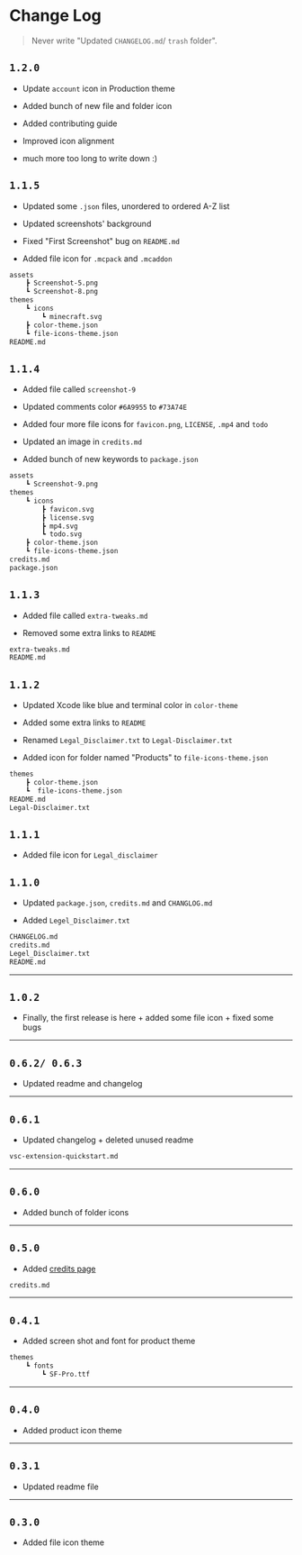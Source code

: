 # Change Log

> Never write "Updated `CHANGELOG.md`/ `trash` folder".

## `1.2.0`

* Update `account` icon in Production theme

* Added bunch of new file and folder icon

* Added contributing guide

* Improved icon alignment

* much more too long to write down :)

## `1.1.5`

* Updated some `.json` files, unordered to ordered A-Z list

* Updated screenshots' background

* Fixed "First Screenshot" bug on `README.md`

* Added file icon for `.mcpack` and `.mcaddon`

```txt
assets
    ┣ Screenshot-5.png
    ┗ Screenshot-8.png
themes
    ┗ icons
        ┗ minecraft.svg
    ┣ color-theme.json
    ┗ file-icons-theme.json
README.md
```

## `1.1.4`

* Added file called `screenshot-9`

* Updated comments color `#6A9955` to `#73A74E`

* Added four more file icons for `favicon.png`, `LICENSE`, `.mp4` and `todo`

* Updated an image in `credits.md`

* Added bunch of new keywords to `package.json`

```txt
assets
    ┗ Screenshot-9.png
themes
    ┗ icons
        ┣ favicon.svg
        ┣ license.svg
        ┣ mp4.svg
        ┗ todo.svg
    ┣ color-theme.json
    ┗ file-icons-theme.json
credits.md
package.json
```

## `1.1.3`

* Added file called `extra-tweaks.md`

* Removed some extra links to `README`

```txt
extra-tweaks.md
README.md
```

## `1.1.2`

* Updated Xcode like blue and terminal color in  `color-theme`

* Added some extra links to `README`

* Renamed `Legal_Disclaimer.txt` to `Legal-Disclaimer.txt`

* Added icon for folder named "Products" to `file-icons-theme.json`

```txt
themes
    ┣ color-theme.json
    ┗  file-icons-theme.json
README.md
Legal-Disclaimer.txt
```

## `1.1.1`

* Added file icon for `Legal_disclaimer`

## `1.1.0`

* Updated `package.json`, `credits.md` and `CHANGLOG.md`

* Added `Legel_Disclaimer.txt`

```txt
CHANGELOG.md
credits.md
Legel_Disclaimer.txt
README.md
```

---

## `1.0.2`

* Finally, the first release is here + added some file icon + fixed some bugs

---

## `0.6.2/ 0.6.3`

* Updated readme and changelog

---

## `0.6.1`

* Updated changelog + deleted unused readme

```txt
vsc-extension-quickstart.md
```

---

## `0.6.0`

* Added bunch of folder icons

---

## `0.5.0`

* Added [credits page](credits.md)

```txt
credits.md
```

---

## `0.4.1`

* Added screen shot and font for product theme

```txt
themes
    ┗ fonts
        ┗ SF-Pro.ttf
```

---

## `0.4.0`

* Added product icon theme

---

## `0.3.1`

* Updated readme file

---

## `0.3.0`

* Added file icon theme
